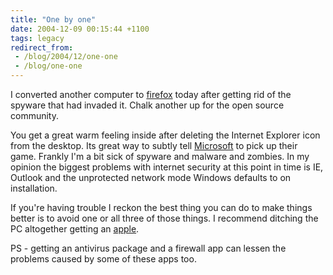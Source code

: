 ```yaml
---
title: "One by one"
date: 2004-12-09 00:15:44 +1100
tags: legacy
redirect_from:
 - /blog/2004/12/one-one
 - /blog/one-one
---
```


I converted another computer to <a href="http://www.mozilla.org/products/firefox/">firefox</a> today after getting rid of the spyware that had invaded it. Chalk another up for the open source community.

You get a great warm feeling inside after deleting the Internet Explorer icon from the desktop. Its great way to subtly tell <a href="http://www.microsoft.com">Microsoft</a> to pick up their game. Frankly I'm a bit sick of spyware and malware and zombies. In my opinion the biggest problems with internet security at this point in time is IE, Outlook and the unprotected network mode Windows defaults to on installation.

If you're having trouble I reckon the best thing you can do to make things better is to avoid one or all three of those things. I recommend ditching the PC altogether getting an <a href="http://www.apple.com">apple</a>.

PS - getting an antivirus package and a firewall app can lessen the problems caused by some of these apps too.
